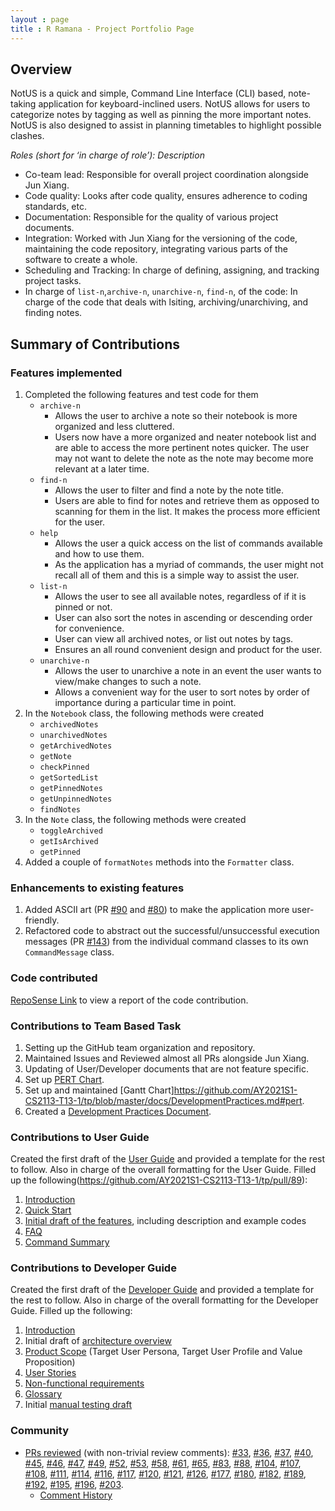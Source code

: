 ```yaml
---
layout : page
title : R Ramana - Project Portfolio Page
---
```


## Overview
NotUS is a quick and simple, Command Line Interface (CLI) based, note-taking application for keyboard-inclined users. NotUS allows for users to categorize notes by tagging as well as pinning the more important notes. NotUS is also designed to assist in planning timetables to highlight possible clashes.

*Roles (short for ‘in charge of role’): Description*

- Co-team lead: Responsible for overall project coordination alongside Jun Xiang.
- Code quality: Looks after code quality, ensures adherence to coding standards, etc.
- Documentation: Responsible for the quality of various project documents.
- Integration: Worked with Jun Xiang for the versioning of the code, maintaining the code repository, integrating various parts of the software to create a whole.
- Scheduling and Tracking: In charge of defining, assigning, and tracking project tasks.
- In charge of `list-n`,`archive-n`, `unarchive-n`, `find-n`, of the code: In charge of the code that deals with lsiting, archiving/unarchiving, and finding notes.

## Summary of Contributions
### Features implemented
1. Completed the following features and test code for them
    - `archive-n`
        - Allows the user to archive a note so their notebook is more organized and less cluttered.
        - Users now have a more organized and neater notebook list and are able to access the more pertinent notes quicker. The user may not want to delete the note as the note may become more relevant at a later time.
    - `find-n`
        - Allows the user to filter and find a note by the note title.
        - Users are able to find for notes and retrieve them as opposed to scanning for them in the list. It makes the process more efficient for the user.
    - `help`
        - Allows the user a quick access on the list of commands available and how to use them.
        - As the application has a myriad of commands, the user might not recall all of them and this is a simple way to assist the user.  
    - `list-n`
        - Allows the user to see all available notes, regardless of if it is pinned or not.
        - User can also sort the notes in ascending or descending order for convenience.
        - User can view all archived notes, or list out notes by tags.
        - Ensures an all round convenient design and product for the user.
    - `unarchive-n`
        - Allows the user to unarchive a note in an event the user wants to view/make changes to such a note.
        - Allows a convenient way for the user to sort notes by order of importance during a particular time in point.
1. In the `Notebook` class, the following methods were created
    - `archivedNotes`
    - `unarchivedNotes`
    - `getArchivedNotes`
    - `getNote`
    - `checkPinned`
    - `getSortedList`
    - `getPinnedNotes`
    - `getUnpinnedNotes`
    - `findNotes`
1. In the `Note` class, the following methods were created
    - `toggleArchived`
    - `getIsArchived`
    - `getPinned`
1. Added a couple of `formatNotes` methods into the `Formatter` class.

### Enhancements to existing features
1. Added ASCII art (PR [#90](https://github.com/AY2021S1-CS2113-T13-1/tp/pull/90) and [#80](https://github.com/AY2021S1-CS2113-T13-1/tp/pull/80)) to make the application more user-friendly. 
1. Refactored code to abstract out the successful/unsuccessful execution messages (PR [#143](https://github.com/AY2021S1-CS2113-T13-1/tp/pull/143)) from the individual command classes to its own `CommandMessage` class.

### Code contributed
[RepoSense Link](https://nus-cs2113-ay2021s1.github.io/tp-dashboard/#breakdown=true&search=r-ramana&sort=groupTitle&sortWithin=title&since=2020-09-27&timeframe=commit&mergegroup=&groupSelect=groupByRepos&checkedFileTypes=docs~functional-code~test-code~other) to view a report of the code contribution.

### Contributions to Team Based Task
1. Setting up the GitHub team organization and repository.
1. Maintained Issues and Reviewed almost all PRs alongside Jun Xiang.
1. Updating of User/Developer documents that are not feature specific.
1. Set up [PERT Chart](https://github.com/AY2021S1-CS2113-T13-1/tp/blob/master/docs/DevelopmentPractices.md#pert).
1. Set up and maintained [Gantt Chart]https://github.com/AY2021S1-CS2113-T13-1/tp/blob/master/docs/DevelopmentPractices.md#pert.
1. Created a [Development Practices Document](https://github.com/AY2021S1-CS2113-T13-1/tp/blob/master/docs/DevelopmentPractices.md).

### Contributions to User Guide
Created the first draft of the [User Guide](https://github.com/AY2021S1-CS2113-T13-1/tp/blob/master/docs/UserGuide.md) and provided a template for the rest to follow. Also in charge of the overall formatting for the User Guide.
Filled up the following(https://github.com/AY2021S1-CS2113-T13-1/tp/pull/89):
1. [Introduction](https://github.com/AY2021S1-CS2113-T13-1/tp/pull/89)
1. [Quick Start](https://github.com/AY2021S1-CS2113-T13-1/tp/pull/89)
1. [Initial draft of the features](https://github.com/AY2021S1-CS2113-T13-1/tp/pull/89), including description and example codes
1. [FAQ](https://github.com/AY2021S1-CS2113-T13-1/tp/pull/89)
1. [Command Summary](https://github.com/AY2021S1-CS2113-T13-1/tp/pull/89)

### Contributions to Developer Guide
Created the first draft of the [Developer Guide](https://github.com/AY2021S1-CS2113-T13-1/tp/blob/master/docs/DeveloperGuide.md) and provided a template for the rest to follow. Also in charge of the overall formatting for the Developer Guide.
Filled up the following:
1. [Introduction](https://github.com/AY2021S1-CS2113-T13-1/tp/pull/55)
1. Initial draft of [architecture overview](https://github.com/AY2021S1-CS2113-T13-1/tp/pull/89)
1. [Product Scope](https://github.com/AY2021S1-CS2113-T13-1/tp/pull/55) (Target User Persona, Target User Profile and Value Proposition)
1. [User Stories](https://github.com/AY2021S1-CS2113-T13-1/tp/pull/55)
1. [Non-functional requirements](https://github.com/AY2021S1-CS2113-T13-1/tp/pull/103)
1. [Glossary](https://github.com/AY2021S1-CS2113-T13-1/tp/pull/103)
1. Initial [manual testing draft](https://github.com/AY2021S1-CS2113-T13-1/tp/pull/119)

### Community
- [PRs reviewed](https://github.com/AY2021S1-CS2113-T13-1/tp/pulls?page=3&q=is%3Apr+is%3Aclosed+reviewed-by%3A%40me) (with non-trivial review comments): [#33](https://github.com/AY2021S1-CS2113-T13-1/tp/pull/33), [#36](https://github.com/AY2021S1-CS2113-T13-1/tp/pull/36), [#37](https://github.com/AY2021S1-CS2113-T13-1/tp/pull/37), [#40](https://github.com/AY2021S1-CS2113-T13-1/tp/pull/40), [#45](https://github.com/AY2021S1-CS2113-T13-1/tp/pull/45), [#46](https://github.com/AY2021S1-CS2113-T13-1/tp/pull/46), [#47](https://github.com/AY2021S1-CS2113-T13-1/tp/pull/47), [#49](https://github.com/AY2021S1-CS2113-T13-1/tp/pull/49), [#52](https://github.com/AY2021S1-CS2113-T13-1/tp/pull/52), [#53](https://github.com/AY2021S1-CS2113-T13-1/tp/pull/53), [#58](https://github.com/AY2021S1-CS2113-T13-1/tp/pull/58), [#61](https://github.com/AY2021S1-CS2113-T13-1/tp/pull/61), [#65](https://github.com/AY2021S1-CS2113-T13-1/tp/pull/65), [#83](https://github.com/AY2021S1-CS2113-T13-1/tp/pull/83), [#88](https://github.com/AY2021S1-CS2113-T13-1/tp/pull/88), [#104](https://github.com/AY2021S1-CS2113-T13-1/tp/pull/104), [#107](https://github.com/AY2021S1-CS2113-T13-1/tp/pull/107), [#108](https://github.com/AY2021S1-CS2113-T13-1/tp/pull/108), [#111](https://github.com/AY2021S1-CS2113-T13-1/tp/pull/111), [#114](https://github.com/AY2021S1-CS2113-T13-1/tp/pull/33), [#116](https://github.com/AY2021S1-CS2113-T13-1/tp/pull/33), [#117](https://github.com/AY2021S1-CS2113-T13-1/tp/pull/114), [#120](https://github.com/AY2021S1-CS2113-T13-1/tp/pull/120), [#121](https://github.com/AY2021S1-CS2113-T13-1/tp/pull/121), [#126](https://github.com/AY2021S1-CS2113-T13-1/tp/pull/33), [#177](https://github.com/AY2021S1-CS2113-T13-1/tp/pull/33), [#180](https://github.com/AY2021S1-CS2113-T13-1/tp/pull/33), [#182](https://github.com/AY2021S1-CS2113-T13-1/tp/pull/126), [#189](https://github.com/AY2021S1-CS2113-T13-1/tp/pull/189), [#192](https://github.com/AY2021S1-CS2113-T13-1/tp/pull/192), [#195](https://github.com/AY2021S1-CS2113-T13-1/tp/pull/195), [#196](https://github.com/AY2021S1-CS2113-T13-1/tp/pull/196), [#203](https://github.com/AY2021S1-CS2113-T13-1/tp/pull/203).
    - [Comment History](https://nus-cs2113-ay2021s1.github.io/dashboards/contents/tp-comments.html)
